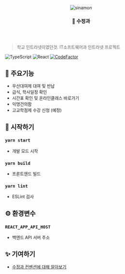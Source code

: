 <div align="center">
    <br/>
    <br/>
    <img src="https://github.com/swjb-sinamon/sinamon-frontend/blob/develop/docs/logo.png?raw=true" alt="sinamon" />
    <h3>🍹 수정과</h3>
    <br/>
    <br/>
</div>

> 학교 인트라넷이였던것. IT소프트웨어과 인트라넷 프로젝트


![TypeScript](https://img.shields.io/badge/typescript%20-%23007ACC.svg?logo=typescript&logoColor=white)
![React](https://img.shields.io/badge/react%20-%2320232a.svg?logo=react&logoColor=%2361DAFB)
[![CodeFactor](https://www.codefactor.io/repository/github/swjb-sinamon/sinamon-frontend/badge)](https://www.codefactor.io/repository/github/swjb-sinamon/sinamon-frontend)


## 🎲 주요기능

- 우산대여제 대여 및 반납
- 급식, 학사일정 확인
- 시간표 확인 및 온라인클래스 바로가기
- 익명건의함
- 고교학점제 수강 신청 (예정)

## 🚀 시작하기

### `yarn start`

- 개발 모드 시작

### `yarn build`

- 프론트엔드 빌드

### `yarn lint`

- ESLint 검사

## ⚙ 환경변수

### `REACT_APP_API_HOST`

- 백엔드 API 서버 주소

## ✨ 기여하기

- [수정과 컨벤션에 대해 알아보기](https://www.notion.so/430ec87ea80e469a8bcbdb26142cc32c)
